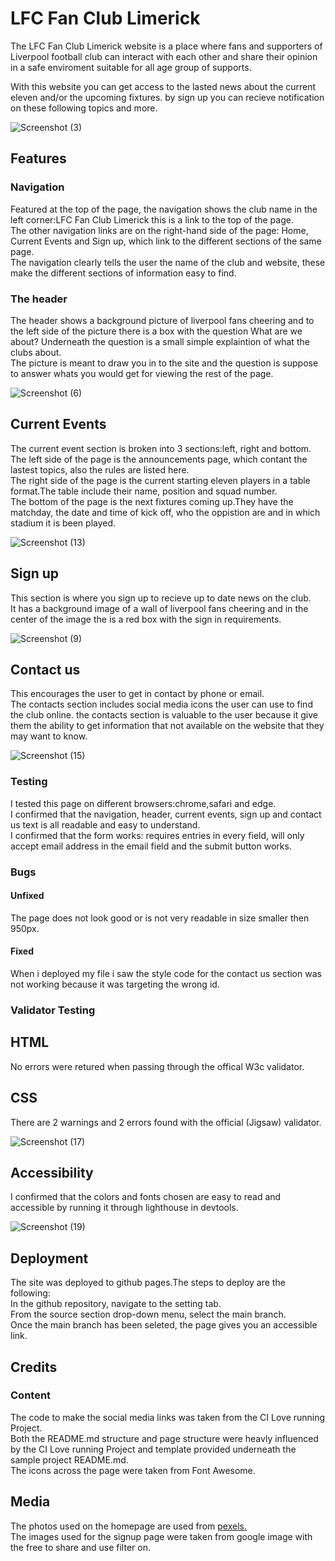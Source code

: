 # LFC Fan Club Limerick

The LFC Fan Club Limerick website is a place where fans and supporters of Liverpool football club can interact with each other and share their opinion in a safe enviroment suitable for all age group of supports.

With this website you can get access to the lasted news about the current eleven and/or the upcoming fixtures. by sign up you can recieve notification on these following topics and more.

![Screenshot (3)](https://user-images.githubusercontent.com/87779486/131541960-4c64ca80-f34f-47af-b602-20862dfa35cb.png)

## Features
### Navigation
Featured at the top of the page, the navigation shows the club name in the left corner:LFC Fan Club Limerick this is a link to the top of the page.  
The other navigation links are on the right-hand side of the page: Home, Current Events and Sign up, which link to the different sections of the same page.  
The navigation clearly tells the user the name of the club and website, these make the different sections of information easy to find.  

### The header
The header shows a background picture of liverpool fans cheering and to the left side of the picture there is a box with the question What are we about? Underneath the question is a small simple explaintion of what the clubs about.  
The picture is meant to draw you in to the site and the question is suppose to answer whats you would get for viewing the rest of the page.  

![Screenshot (6)](https://user-images.githubusercontent.com/87779486/131543845-bf343486-619a-4f72-98cf-6b2b3ef10950.png)

## Current Events  
The current event section is broken into 3 sections:left, right and bottom.  
The left side of the page is the announcements page, which contant the lastest topics, also the rules are listed here.  
The right side of the page is the current starting eleven players in a table format.The table include their name, position and squad number.  
The bottom of the page is the next fixtures coming up.They have the matchday, the date and time of kick off, who the oppistion are and in which stadium it is been played.
 
![Screenshot (13)](https://user-images.githubusercontent.com/87779486/131547529-3e92d3ba-c3b7-4ddd-afb0-774c3d4bd419.png)

## Sign up
This section is where you sign up to recieve up to date news on the club.  
It has a background image of a wall of liverpool fans cheering and in the center of the image the is a red box with the sign in requirements.

![Screenshot (9)](https://user-images.githubusercontent.com/87779486/131546805-d34119e8-d4e1-43dc-9dd3-3d4a258bcf6c.png)

## Contact us 
This encourages the user to get in contact by phone or email.  
The contacts section includes social media icons the user can use to find the club online.
the contacts section is valuable to the user because it give them the ability to get information that not available on the website that they may want to know.

![Screenshot (15)](https://user-images.githubusercontent.com/87779486/131556639-b84fa2d2-a7de-451a-8925-f1951355d43c.png)

### Testing
I tested this page on different browsers:chrome,safari and edge.  
I confirmed that the navigation, header, current events, sign up and contact us text is all readable and easy to understand.  
I confirmed that the form works: requires entries in every field, will only accept email address in the email field and the submit button works.

### Bugs
#### Unfixed
The page does not look good or is not very readable in size smaller then 950px.  

#### Fixed 
When i deployed my file i saw the style code for the contact us section was not working because it was targeting the wrong id.  

### Validator Testing 

## HTML  
No errors were retured when passing through the offical W3c validator.  

## CSS  
There are 2 warnings and 2 errors found with the official (Jigsaw) validator.

![Screenshot (17)](https://user-images.githubusercontent.com/87779486/131556753-9e4a25bd-70a6-42c1-933f-a9f324785e01.png)

## Accessibility 
I confirmed that the colors and fonts chosen are easy to read and accessible by running it through lighthouse in devtools.

![Screenshot (19)](https://user-images.githubusercontent.com/87779486/131557100-b4117e9f-5ef9-4206-8671-d0d315997519.png)

## Deployment  
The site was deployed to github pages.The steps to deploy are the following:  
In the github repository, navigate to the setting tab.  
From the source section drop-down menu, select the main branch.  
Once the main branch has been seleted, the page gives you an accessible link.  

## Credits
### Content
The code to make the social media links was taken from the CI Love running Project.  
Both the README.md structure and page structure were heavly influenced by the CI Love running Project and template provided underneath the sample project README.md.  
The icons across the page were taken from Font Awesome.  

## Media
The photos used on the homepage are used from [pexels.](https://www.pexels.com/)  
The images used for the signup page were taken from google image with the free to share and use filter on.



